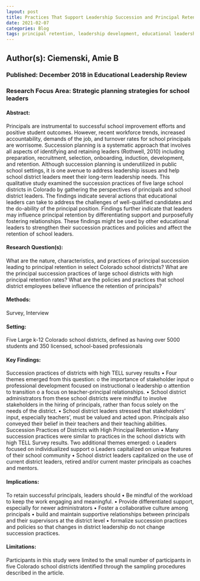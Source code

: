 ```yaml
---
layout: post
title: Practices That Support Leadership Succession and Principal Retention.
date: 2021-02-07
categories: Blog
tags: principal retention, leadership development, educational leadership, succession, succession planning, district leadership, assistant principals
---
```


## Author(s): Ciemenski, Amie B

### Published: December 2018 in Educational Leadership Review

### Research Focus Area: Strategic planning strategies for school leaders

#### Abstract:
Principals are instrumental to successful school improvement efforts and positive student outcomes. However, recent workforce trends, increased accountability, demands of the job, and turnover rates for school principals are worrisome. Succession planning is a systematic approach that involves all aspects of identifying and retaining leaders (Rothwell, 2010) including preparation, recruitment, selection, onboarding, induction, development, and retention. Although succession planning is underutilized in public school settings, it is one avenue to address leadership issues and help school district leaders meet their long-term leadership needs. This qualitative study examined the succession practices of five large school districts in Colorado by gathering the perspectives of principals and school district leaders. The findings indicate several actions that educational leaders can take to address the challenges of well-qualified candidates and the do-ability of the principal position. Findings further indicate that leaders may influence principal retention by differentiating support and purposefully fostering relationships. These findings might be used by other educational leaders to strengthen their succession practices and policies and affect the retention of school leaders.


#### Research Question(s):
What are the nature, characteristics, and practices of principal succession leading to principal retention in select Colorado school districts?  What are the principal succession practices of large school districts with high principal retention rates? What are the policies and practices that school district employees believe influence the retention of principals?


#### Methods:
Survey, Interview


#### Setting:
Five Large k-12 Colorado school districts, defined as having over 5000 students and 350 licensed, school-based professionals


#### Key Findings:
Succession practices of districts with high TELL survey results • Four themes emerged from this question: o the importance of stakeholder input o professional development focused on instructional o leadership o attention to transition o a focus on teacher-principal relationships. • School district administrators from these school districts were mindful to involve stakeholders in the hiring of principals, rather than focus solely on the needs of the district. • School district leaders stressed that stakeholders’ input, especially teachers’, must be valued and acted upon. Principals also conveyed their belief in their teachers and their teaching abilities.  Succession Practices of Districts with High Principal Retention • Many succession practices were similar to practices in the school districts with high TELL Survey results. Two additional themes emerged: o Leaders focused on individualized support o Leaders capitalized on unique features of their school community • School district leaders capitalized on the use of current district leaders, retired and/or current master principals as coaches and mentors. 


#### Implications:
To retain successful principals, leaders should • Be mindful of the workload to keep the work engaging and meaningful. • Provide differentiated support, especially for newer administrators • Foster a collaborative culture among principals • build and maintain supportive relationships between principals and their supervisors at the district level • formalize succession practices and policies so that changes in district leadership do not change succession practices.


#### Limitations:
Participants in this study were limited to the small number of participants in five Colorado school districts identified through the sampling procedures described in the article.


